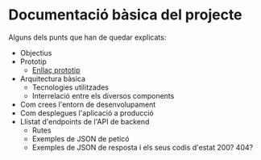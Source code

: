 # Documentació bàsica del projecte
Alguns dels punts que han de quedar explicats:
 * Objectius
 * Prototip
    * [Enllaç prototip](https://design.penpot.app/#/workspace/1ab1fa36-da8e-809d-8004-faf24b85154b/f5fe9278-89db-81e9-8004-faf426f1077e?page-id=f5fe9278-89db-81e9-8004-faf426f1077f)
 * Arquitectura bàsica
   * Tecnologies utilitzades
   * Interrelació entre els diversos components
 * Com crees l'entorn de desenvolupament
 * Com desplegues l'aplicació a producció
 * Llistat d'endpoints de l'API de backend
    * Rutes
   * Exemples de JSON de peticó
   * Exemples de JSON de resposta i els seus codis d'estat 200? 404?